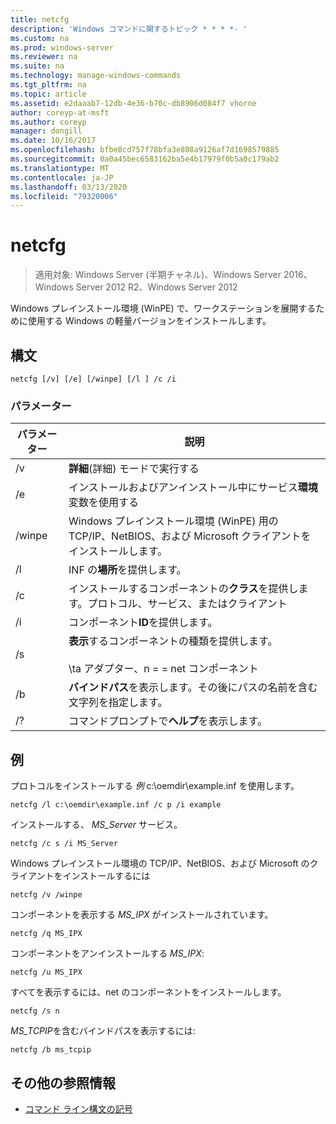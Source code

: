 ```yaml
---
title: netcfg
description: 'Windows コマンドに関するトピック * * * *- '
ms.custom: na
ms.prod: windows-server
ms.reviewer: na
ms.suite: na
ms.technology: manage-windows-commands
ms.tgt_pltfrm: na
ms.topic: article
ms.assetid: e2daaab7-12db-4e36-b70c-db8906d084f7 vhorne
author: coreyp-at-msft
ms.author: coreyp
manager: dongill
ms.date: 10/16/2017
ms.openlocfilehash: bfbe8cd757f78bfa3e808a9126af7d1698579885
ms.sourcegitcommit: 0a0a45bec6583162ba5e4b17979f0b5a0c179ab2
ms.translationtype: MT
ms.contentlocale: ja-JP
ms.lasthandoff: 03/13/2020
ms.locfileid: "79320006"
---
```

# <a name="netcfg"></a>netcfg

>適用対象: Windows Server (半期チャネル)、Windows Server 2016、Windows Server 2012 R2、Windows Server 2012

Windows プレインストール環境 (WinPE) で、ワークステーションを展開するために使用する Windows の軽量バージョンをインストールします。
## <a name="syntax"></a>構文
```
netcfg [/v] [/e] [/winpe] [/l ] /c /i
```
### <a name="parameters"></a>パラメーター
|パラメーター|説明|
|-------|--------|
|/v|**詳細**(詳細) モードで実行する|
|/e|インストールおよびアンインストール中にサービス**環境**変数を使用する|
|/winpe|Windows プレインストール環境 (WinPE) 用の TCP/IP、NetBIOS、および Microsoft クライアントをインストールします。|
|/l|INF の**場所**を提供します。|
|/c|インストールするコンポーネントの**クラス**を提供します。プロトコル、サービス、またはクライアント|
|/i|コンポーネント**ID**を提供します。|
|/s|**表示**するコンポーネントの種類を提供します。<br /><br />\ta アダプター、n = = net コンポーネント|
|/b|**バインドパス**を表示します。その後にパスの名前を含む文字列を指定します。|
|/?|コマンドプロンプトで**ヘルプ**を表示します。|

## <a name="BKMK_Examples"></a>例

プロトコルをインストールする *例* c:\oemdir\example.inf を使用します。
```
netcfg /l c:\oemdir\example.inf /c p /i example
```
インストールする、 *MS_Server* サービス。
```
netcfg /c s /i MS_Server
```
Windows プレインストール環境の TCP/IP、NetBIOS、および Microsoft のクライアントをインストールするには
```
netcfg /v /winpe
```
コンポーネントを表示する *MS_IPX* がインストールされています。
```
netcfg /q MS_IPX
```
コンポーネントをアンインストールする *MS_IPX*:
```
netcfg /u MS_IPX
```
すべてを表示するには、net のコンポーネントをインストールします。
```
netcfg /s n
```
*MS_TCPIP*を含むバインドパスを表示するには:
```
netcfg /b ms_tcpip
```
## <a name="additional-references"></a>その他の参照情報
-   [コマンド ライン構文の記号](command-line-syntax-key.md)
